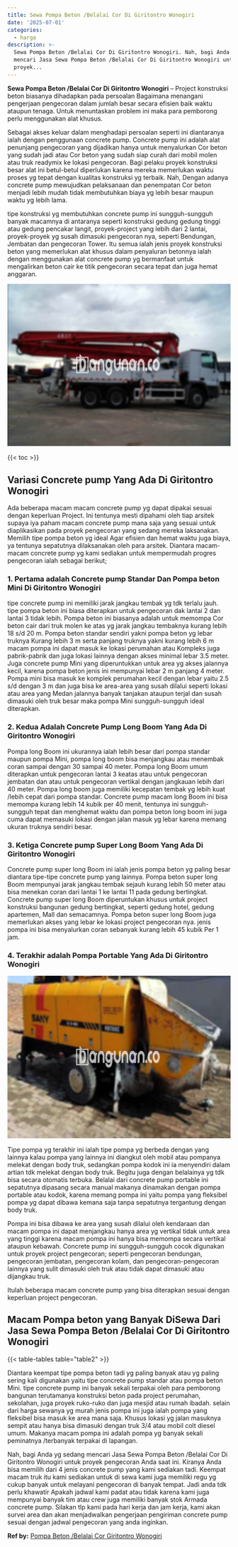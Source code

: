 ```yaml
---
title: Sewa Pompa Beton /Belalai Cor Di Giritontro Wonogiri
date: '2025-07-01'
categories:
  - harga
description: >-
  Sewa Pompa Beton /Belalai Cor Di Giritontro Wonogiri. Nah, bagi Anda yg sedang
  mencari Jasa Sewa Pompa Beton /Belalai Cor Di Giritontro Wonogiri untuk
  proyek...
---
```


**Sewa Pompa Beton /Belalai Cor Di Giritontro Wonogiri** – Project konstruksi beton biasanya dihadapkan pada persoalan Bagaimana menangani pengerjaan pengecoran dalam jumlah besar secara efisien baik waktu ataupun tenaga. Untuk menuntaskan problem ini maka para pemborong perlu menggunakan alat khusus.

Sebagai akses keluar dalam menghadapi persoalan seperti ini diantaranya ialah dengan penggunaan concrete pump. Concrete pump ini adalah alat penunjang pengecoran yang dijadikan hanya untuk menyalurkan Cor beton yang sudah jadi atau Cor beton yang sudah siap curah dari mobil molen atau truk readymix ke lokasi pengecoran. Bagi pelaku proyek konstruksi besar alat ini betul-betul diperlukan karena mereka memerlukan waktu proses yg tepat dengan kualitas konstruksi yg terbaik. Nah, Dengan adanya concrete pump mewujudkan pelaksanaan dan penempatan Cor beton menjadi lebih mudah tidak membutuhkan biaya yg lebih besar maupun waktu yg lebih lama.

tipe konstruksi yg membutuhkan concrete pump ini sungguh-sungguh banyak macamnya di antaranya seperti konstruksi gedung gedung tinggi atau gedung pencakar langit, proyek-project yang lebih dari 2 lantai, proyek-proyek yg susah dimasuki pengecoran nya, seperti Bendungan, Jembatan dan pengecoran Tower. Itu semua ialah jenis proyek konstruksi beton yang memerlukan alat khusus dalam penyaluran betonnya ialah dengan menggunakan alat concrete pump yg bermanfaat untuk mengalirkan beton cair ke titik pengecoran secara tepat dan juga hemat anggaran.

![Sewa Pompa Beton /Belalai Cor Di Giritontro Wonogiri](/images/sewa-concrete-pump-25.png)

{{< toc >}}

## Variasi Concrete pump Yang Ada Di Giritontro Wonogiri

Ada beberapa macam macam concrete pump yg dapat dipakai sesuai dengan keperluan Project. Ini tentunya mesti dipahami oleh tiap arsitek supaya iya paham macam concrete pump mana saja yang sesuai untuk diaplikasikan pada proyek pengecoran yang sedang mereka laksanakan. Memilih tipe pompa beton yg ideal Agar efisien dan hemat waktu juga biaya, ya tentunya sepatutnya dilaksanakan oleh para arsitek. Diantara macam-macam concrete pump yg kami sediakan untuk mempermudah progres pengecoran ialah sebagai berikut;

### 1\. Pertama adalah Concrete pump Standar Dan Pompa beton Mini Di Giritontro Wonogiri

tipe concrete pump ini memiliki jarak jangkau tembak yg tdk terlalu jauh. tipe pompa beton ini biasa diterapkan untuk pengecoran dak lantai 2 dan lantai 3 tidak lebih. Pompa beton ini biasanya adalah untuk memompa Cor beton cair dari truk molen ke atas yg jarak jangkau tembaknya kurang lebih 18 s/d 20 m. Pompa beton standar sendiri yakni pompa beton yg lebar truknya Kurang lebih 3 m serta panjang truknya yakni kurang lebih 6 m macam pompa ini dapat masuk ke lokasi perumahan atau Kompleks juga pabrik-pabrik dan juga lokasi lainnya dengan akses minimal lebar 3.5 meter. Juga concrete pump Mini yang diperuntukkan untuk area yg akses jalannya kecil, karena pompa beton jenis ini mempunyai lebar 2 m panjang 4 meter. Pompa mini bisa masuk ke komplek perumahan kecil dengan lebar yaitu 2.5 s/d dengan 3 m dan juga bisa ke area-area yang susah dilalui seperti lokasi atau area yang Medan jalannya banyak tanjakan ataupun terjal dan susah dimasuki oleh truk besar maka pompa Mini sungguh-sungguh ideal diterapkan.

### 2\. Kedua Adalah Concrete Pump Long Boom Yang Ada Di Giritontro Wonogiri

Pompa long Boom ini ukurannya ialah lebih besar dari pompa standar maupun pompa Mini, pompa long boom bisa menjangkau atau menembak coran sampai dengan 30 sampai 40 meter. Pompa long Boom umum diterapkan untuk pengecoran lantai 3 keatas atau untuk pengecoran jembatan dan atau untuk pengecoran vertikal dengan jangkauan lebih dari 40 meter. Pompa long boom juga memiliki kecepatan tembak yg lebih kuat /lebih cepat dari pompa standar. Concrete pump macam long Boom ini bisa memompa kurang lebih 14 kubik per 40 menit, tentunya ini sungguh-sungguh tepat dan menghemat waktu dan pompa beton long boom ini juga cuma dapat memasuki lokasi dengan jalan masuk yg lebar karena memang ukuran truknya sendiri besar.

### 3\. Ketiga Concrete pump Super Long Boom Yang Ada Di Giritontro Wonogiri

Concrete pump super long Boom ini ialah jenis pompa beton yg paling besar diantara tipe-tipe concrete pump yang lainnya. Pompa beton super long Boom mempunyai jarak jangkau tembak sejauh kurang lebih 50 meter atau bisa menekan coran dari lantai 1 ke lantai 11 pada gedung bertingkat. Concrete pump super long Boom diperuntukan khusus untuk project konstruksi bangunan gedung bertingkat, seperti gedung hotel, gedung apartemen, Mall dan semacamnya. Pompa beton super long Boom juga memerlukan akses yang lebar ke lokasi project pengecoran nya. jenis pompa ini bisa menyalurkan coran sebanyak kurang lebih 45 kubik Per 1 jam.

### 4\. Terakhir adalah Pompa Portable Yang Ada Di Giritontro Wonogiri

![Sewa Pompa Beton /Belalai Cor Di Giritontro Wonogiri](/images/sewa-concrete-pump-30.png)

Tipe pompa yg terakhir ini ialah tipe pompa yg berbeda dengan yang lainnya kalau pompa yang lainnya ini diangkut oleh mobil atau pompanya melekat dengan body truk, sedangkan pompa kodok ini ia menyendiri dalam artian tdk melekat dengan body truk. Begitu juga dengan belalainya yg tdk bisa secara otomatis terbuka. Belalai dari concrete pump portable ini sepatutnya dipasang secara manual makanya dinamakan dengan pompa portable atau kodok, karena memang pompa ini yaitu pompa yang fleksibel pompa yg dapat dibawa kemana saja tanpa sepatutnya tergantung dengan body truk.

Pompa ini bisa dibawa ke area yang susah dilalui oleh kendaraan dan macam pompa ini dapat menjangkau hanya area yg vertikal tidak untuk area yang tinggi karena macam pompa ini hanya bisa memompa secara vertikal ataupun kebawah. Concrete pump ini sungguh-sungguh cocok digunakan untuk proyek project pengecoran; seperti pengecoran bendungan, pengecoran jembatan, pengecoran kolam, dan pengecoran-pengecoran lainnya yang sulit dimasuki oleh truk atau tidak dapat dimasuki atau dijangkau truk.

Itulah beberapa macam concrete pump yang bisa diterapkan sesuai dengan keperluan project pengecoran.

## Macam Pompa beton yang Banyak DiSewa Dari Jasa Sewa Pompa Beton /Belalai Cor Di Giritontro Wonogiri

{{< table-tables table="table2" >}}

Diantara keempat tipe pompa beton tadi yg paling banyak atau yg paling sering kali digunakan yaitu tipe concrete pump standar atau pompa beton Mini. tipe concrete pump ini banyak sekali terpakai oleh para pemborong bangunan terutamanya konstruksi beton pada project perumahan, sekolahan, juga proyek ruko-ruko dan juga mesjid atau rumah ibadah. selain dari harga sewanya yg murah jenis pompa ini juga ialah pompa yang fleksibel bisa masuk ke area mana saja. Khusus lokasi yg jalan masuknya sempit atau hanya bisa dimasuki dengan truk 3/4 atau mobil colt diesel umum. Makanya macam pompa ini adalah pompa yg banyak sekali peminatnya /terbanyak terpakai di lapangan.

Nah, bagi Anda yg sedang mencari Jasa Sewa Pompa Beton /Belalai Cor Di Giritontro Wonogiri untuk proyek pengecoran Anda saat ini. Kiranya Anda bisa memilih dari 4 jenis concrete pump yang kami sediakan tadi. Keempat macam truk itu kami sediakan untuk di sewa kami juga memiliki regu yg cukup banyak untuk melayani pengecoran di banyak tempat. Jadi anda tdk perlu khawatir Apakah jadwal kami padat atau tidak karena kami juga mempunyai banyak tim atau crew juga memiliki banyak stok Armada concrete pump. Silakan tlp kami pada hari kerja dan jam kerja, kami akan survei area dan akan menjadwalkan pengerjaan pengiriman concrete pump sesuai dengan jadwal pengecoran yang anda inginkan.

**Ref by:** [Pompa Beton /Belalai Cor Giritontro Wonogiri](https://id.wikipedia.org/wiki/Pompa)
